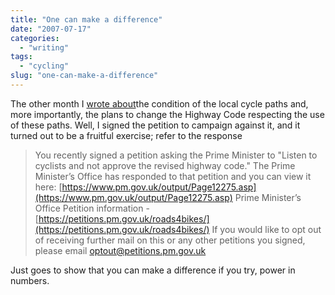 ```yaml
---
title: "One can make a difference"
date: "2007-07-17"
categories:
  - "writing"
tags:
  - "cycling"
slug: "one-can-make-a-difference"
---
```


The other month I [wrote about](https://adamchamberlin.info/2007/05/you-improve-them-and-ill-use-them/)the condition of the local cycle paths and, more importantly, the plans to change the Highway Code respecting the use of these paths. Well, I signed the petition to campaign against it, and it turned out to be a fruitful exercise; refer to the response

> You recently signed a petition asking the Prime Minister to "Listen to cyclists and not approve the revised highway code." The Prime Minister’s Office has responded to that petition and you can view it here: [https://www.pm.gov.uk/output/Page12275.asp](https://www.pm.gov.uk/output/Page12275.asp) Prime Minister’s Office Petition information - [https://petitions.pm.gov.uk/roads4bikes/](https://petitions.pm.gov.uk/roads4bikes/) If you would like to opt out of receiving further mail on this or any other petitions you signed, please email optout@petitions.pm.gov.uk

Just goes to show that you can make a difference if you try, power in numbers.
